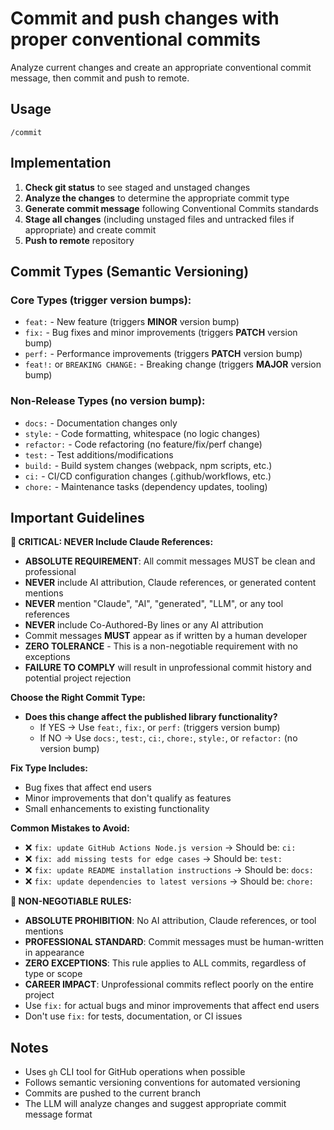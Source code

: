 # Commit and push changes with proper conventional commits

Analyze current changes and create an appropriate conventional commit message, then commit and push to remote.

## Usage

```
/commit
```

## Implementation

1. **Check git status** to see staged and unstaged changes
2. **Analyze the changes** to determine the appropriate commit type
3. **Generate commit message** following Conventional Commits standards
4. **Stage all changes** (including unstaged files and untracked files if appropriate) and create commit
5. **Push to remote** repository

## Commit Types (Semantic Versioning)

### Core Types (trigger version bumps):
- `feat:` - New feature (triggers **MINOR** version bump)
- `fix:` - Bug fixes and minor improvements (triggers **PATCH** version bump)  
- `perf:` - Performance improvements (triggers **PATCH** version bump)
- `feat!:` or `BREAKING CHANGE:` - Breaking change (triggers **MAJOR** version bump)

### Non-Release Types (no version bump):
- `docs:` - Documentation changes only
- `style:` - Code formatting, whitespace (no logic changes)
- `refactor:` - Code refactoring (no feature/fix/perf change)
- `test:` - Test additions/modifications
- `build:` - Build system changes (webpack, npm scripts, etc.)
- `ci:` - CI/CD configuration changes (.github/workflows, etc.)
- `chore:` - Maintenance tasks (dependency updates, tooling)

## Important Guidelines

**🚨 CRITICAL: NEVER Include Claude References:**
- **ABSOLUTE REQUIREMENT**: All commit messages MUST be clean and professional
- **NEVER** include AI attribution, Claude references, or generated content mentions
- **NEVER** mention "Claude", "AI", "generated", "LLM", or any tool references
- **NEVER** include Co-Authored-By lines or any AI attribution
- Commit messages **MUST** appear as if written by a human developer
- **ZERO TOLERANCE** - This is a non-negotiable requirement with no exceptions
- **FAILURE TO COMPLY** will result in unprofessional commit history and potential project rejection

**Choose the Right Commit Type:**
- **Does this change affect the published library functionality?**
  - If YES → Use `feat:`, `fix:`, or `perf:` (triggers version bump)
  - If NO → Use `docs:`, `test:`, `ci:`, `chore:`, `style:`, or `refactor:` (no version bump)

**Fix Type Includes:**
- Bug fixes that affect end users
- Minor improvements that don't qualify as features
- Small enhancements to existing functionality

**Common Mistakes to Avoid:**
- ❌ `fix: update GitHub Actions Node.js version` → Should be: `ci:`
- ❌ `fix: add missing tests for edge cases` → Should be: `test:`  
- ❌ `fix: update README installation instructions` → Should be: `docs:`
- ❌ `fix: update dependencies to latest versions` → Should be: `chore:`

**🚨 NON-NEGOTIABLE RULES:**
- **ABSOLUTE PROHIBITION**: No AI attribution, Claude references, or tool mentions
- **PROFESSIONAL STANDARD**: Commit messages must be human-written in appearance
- **ZERO EXCEPTIONS**: This rule applies to ALL commits, regardless of type or scope
- **CAREER IMPACT**: Unprofessional commits reflect poorly on the entire project
- Use `fix:` for actual bugs and minor improvements that affect end users
- Don't use `fix:` for tests, documentation, or CI issues

## Notes

- Uses `gh` CLI tool for GitHub operations when possible
- Follows semantic versioning conventions for automated versioning
- Commits are pushed to the current branch
- The LLM will analyze changes and suggest appropriate commit message format